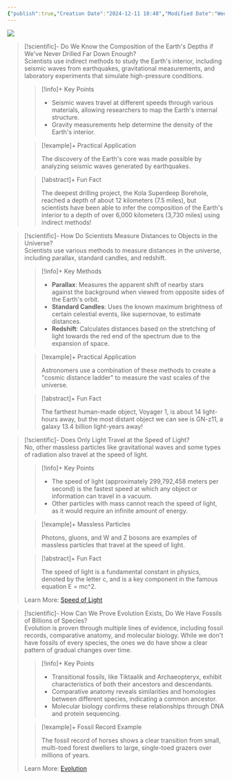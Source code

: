 ```yaml
---
{"publish":true,"Creation Date":"2024-12-11 18:48","Modified Date":"Wednesday 11th December 2024 18:48:45","PassFrontmatter":true}
---
```



![](https://i.imgur.com/ddzUZrc.png)

> [!scientific]- Do We Know the Composition of the Earth's Depths if We've Never Drilled Far Down Enough?  
> Scientists use indirect methods to study the Earth's interior, including seismic waves from earthquakes, gravitational measurements, and laboratory experiments that simulate high-pressure conditions.  
> 
> > [!info]+ Key Points  
> >  
> > - Seismic waves travel at different speeds through various materials, allowing researchers to map the Earth's internal structure.  
> > - Gravity measurements help determine the density of the Earth's interior.  
> 
> > [!example]+ Practical Application  
> >  
> > The discovery of the Earth's core was made possible by analyzing seismic waves generated by earthquakes.  
> 
> > [!abstract]+ Fun Fact  
> >  
> > The deepest drilling project, the Kola Superdeep Borehole, reached a depth of about 12 kilometers (7.5 miles), but scientists have been able to infer the composition of the Earth's interior to a depth of over 6,000 kilometers (3,730 miles) using indirect methods!  

> [!scientific]- How Do Scientists Measure Distances to Objects in the Universe?  
> Scientists use various methods to measure distances in the universe, including parallax, standard candles, and redshift.  
> 
> > [!info]+ Key Methods  
> >  
> > - **Parallax**: Measures the apparent shift of nearby stars against the background when viewed from opposite sides of the Earth's orbit.  
> > - **Standard Candles**: Uses the known maximum brightness of certain celestial events, like supernovae, to estimate distances.  
> > - **Redshift**: Calculates distances based on the stretching of light towards the red end of the spectrum due to the expansion of space.  
> 
> > [!example]+ Practical Application  
> >  
> > Astronomers use a combination of these methods to create a "cosmic distance ladder" to measure the vast scales of the universe.  
> 
> > [!abstract]+ Fun Fact  
> >  
> > The farthest human-made object, Voyager 1, is about 14 light-hours away, but the most distant object we can see is GN-z11, a galaxy 13.4 billion light-years away!  

> [!scientific]- Does Only Light Travel at the Speed of Light?  
> No, other massless particles like gravitational waves and some types of radiation also travel at the speed of light.  
> 
> > [!info]+ Key Points  
> >  
> > - The speed of light (approximately 299,792,458 meters per second) is the fastest speed at which any object or information can travel in a vacuum.  
> > - Other particles with mass cannot reach the speed of light, as it would require an infinite amount of energy.  
> 
> > [!example]+ Massless Particles    
> > 
> > Photons, gluons, and W and Z bosons are examples of massless particles that travel at the speed of light.  
> 
> > [!abstract]+ Fun Fact  
> > 
> > The speed of light is a fundamental constant in physics, denoted by the letter c, and is a key component in the famous equation E = mc^2.  
> 
> Learn More: [Speed of Light](https://en.wikipedia.org/wiki/Speed_of_light)  

> [!scientific]- How Can We Prove Evolution Exists, Do We Have Fossils of Billions of Species?  
> Evolution is proven through multiple lines of evidence, including fossil records, comparative anatomy, and molecular biology. While we don't have fossils of every species, the ones we do have show a clear pattern of gradual changes over time.  
> 
> > [!info]+ Key Points  
> >  
> > - Transitional fossils, like Tiktaalik and Archaeopteryx, exhibit characteristics of both their ancestors and descendants.  
> > - Comparative anatomy reveals similarities and homologies between different species, indicating a common ancestor.  
> > - Molecular biology confirms these relationships through DNA and protein sequencing.  
> 
> > [!example]+ Fossil Record Example  
> >  
> > The fossil record of horses shows a clear transition from small, multi-toed forest dwellers to large, single-toed grazers over millions of years.  
> 
> Learn More: [Evolution](https://en.wikipedia.org/wiki/Evolution)  
